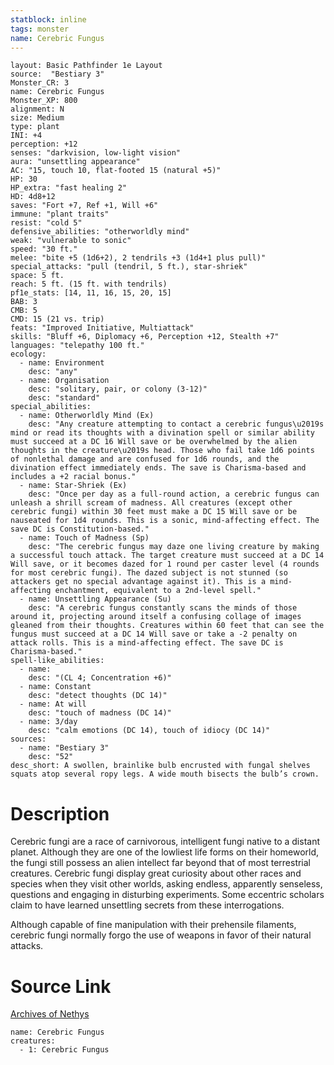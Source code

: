 ```yaml
---
statblock: inline
tags: monster
name: Cerebric Fungus
---
```

```statblock
layout: Basic Pathfinder 1e Layout
source:  "Bestiary 3"
Monster_CR: 3
name: Cerebric Fungus
Monster_XP: 800
alignment: N
size: Medium
type: plant
INI: +4
perception: +12
senses: "darkvision, low-light vision"
aura: "unsettling appearance"
AC: "15, touch 10, flat-footed 15 (natural +5)"
HP: 30
HP_extra: "fast healing 2"
HD: 4d8+12
saves: "Fort +7, Ref +1, Will +6"
immune: "plant traits"
resist: "cold 5"
defensive_abilities: "otherworldly mind"
weak: "vulnerable to sonic"
speed: "30 ft."
melee: "bite +5 (1d6+2), 2 tendrils +3 (1d4+1 plus pull)"
special_attacks: "pull (tendril, 5 ft.), star-shriek"
space: 5 ft.
reach: 5 ft. (15 ft. with tendrils)
pf1e_stats: [14, 11, 16, 15, 20, 15]
BAB: 3
CMB: 5
CMD: 15 (21 vs. trip)
feats: "Improved Initiative, Multiattack"
skills: "Bluff +6, Diplomacy +6, Perception +12, Stealth +7"
languages: "telepathy 100 ft."
ecology:
  - name: Environment
    desc: "any"
  - name: Organisation
    desc: "solitary, pair, or colony (3-12)"
    desc: "standard"
special_abilities:
  - name: Otherworldly Mind (Ex)
    desc: "Any creature attempting to contact a cerebric fungus\u2019s mind or read its thoughts with a divination spell or similar ability must succeed at a DC 16 Will save or be overwhelmed by the alien thoughts in the creature\u2019s head. Those who fail take 1d6 points of nonlethal damage and are confused for 1d6 rounds, and the divination effect immediately ends. The save is Charisma-based and includes a +2 racial bonus."
  - name: Star-Shriek (Ex)
    desc: "Once per day as a full-round action, a cerebric fungus can unleash a shrill scream of madness. All creatures (except other cerebric fungi) within 30 feet must make a DC 15 Will save or be nauseated for 1d4 rounds. This is a sonic, mind-affecting effect. The save DC is Constitution-based."
  - name: Touch of Madness (Sp)
    desc: "The cerebric fungus may daze one living creature by making a successful touch attack. The target creature must succeed at a DC 14 Will save, or it becomes dazed for 1 round per caster level (4 rounds for most cerebric fungi). The dazed subject is not stunned (so attackers get no special advantage against it). This is a mind-affecting enchantment, equivalent to a 2nd-level spell."
  - name: Unsettling Appearance (Su)
    desc: "A cerebric fungus constantly scans the minds of those around it, projecting around itself a confusing collage of images gleaned from their thoughts. Creatures within 60 feet that can see the fungus must succeed at a DC 14 Will save or take a -2 penalty on attack rolls. This is a mind-affecting effect. The save DC is Charisma-based."
spell-like_abilities:
  - name:
    desc: "(CL 4; Concentration +6)"
  - name: Constant
    desc: "detect thoughts (DC 14)"
  - name: At will
    desc: "touch of madness (DC 14)"
  - name: 3/day
    desc: "calm emotions (DC 14), touch of idiocy (DC 14)"
sources:
  - name: "Bestiary 3"
    desc: "52"
desc_short: A swollen, brainlike bulb encrusted with fungal shelves squats atop several ropy legs. A wide mouth bisects the bulb’s crown.
```
# Description
Cerebric fungi are a race of carnivorous, intelligent fungi native to a distant planet. Although they are one of the lowliest life forms on their homeworld, the fungi still possess an alien intellect far beyond that of most terrestrial creatures. Cerebric fungi display great curiosity about other races and species when they visit other worlds, asking endless, apparently senseless, questions and engaging in disturbing experiments. Some eccentric scholars claim to have learned unsettling secrets from these interrogations.

Although capable of fine manipulation with their prehensile filaments, cerebric fungi normally forgo the use of weapons in favor of their natural attacks.
# Source Link
[Archives of Nethys](https://aonprd.com/MonsterDisplay.aspx?ItemName=Cerebric%20Fungus)
```encounter-table
name: Cerebric Fungus
creatures:
  - 1: Cerebric Fungus
```
